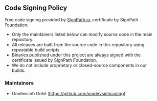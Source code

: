 ## Code Signing Policy

Free code signing provided by [SignPath.io](https://signpath.io/), certificate by SignPath Foundation.

- Only the maintainers listed below can modify source code in the main repository.
- All releases are built from the source code in this repository using repeatable build scripts.
- Binaries published under this project are always signed with the certificate issued by SignPath Foundation.
- We do not include proprietary or closed-source components in our builds.

### Maintainers
- Omdevsinh Gohil (https://github.com/omdevsinhcoding)
